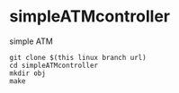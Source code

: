 # simpleATMcontroller
simple ATM

    git clone $(this linux branch url)
    cd simpleATMcontroller
    mkdir obj
    make
    
 
